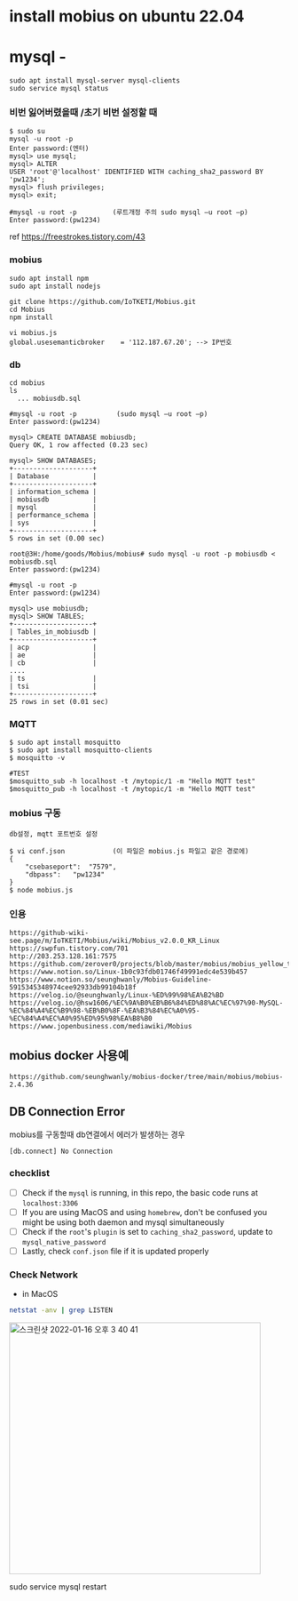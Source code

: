 
# install mobius on ubuntu 22.04

# mysql -
``` 
sudo apt install mysql-server mysql-clients
sudo service mysql status
``` 

### 비번 잃어버렸을때 /초기 비번 설정할 때
``` 
$ sudo su
mysql -u root -p
Enter password:(엔터)
mysql> use mysql;
mysql> ALTER USER 'root'@'localhost' IDENTIFIED WITH caching_sha2_password BY 'pw1234';
mysql> flush privileges;
mysql> exit;

#mysql -u root -p         (루트개정 주의 sudo mysql –u root –p)
Enter password:(pw1234)

``` 
ref https://freestrokes.tistory.com/43

### mobius
``` 
sudo apt install npm
sudo apt install nodejs

git clone https://github.com/IoTKETI/Mobius.git
cd Mobius
npm install

vi mobius.js
global.usesemanticbroker    = '112.187.67.20'; --> IP번호

``` 

### db
``` 
cd mobius
ls 
  ... mobiusdb.sql 
  
#mysql -u root -p          (sudo mysql –u root –p)
Enter password:(pw1234) 

mysql> CREATE DATABASE mobiusdb;
Query OK, 1 row affected (0.23 sec)

mysql> SHOW DATABASES;
+--------------------+
| Database           |
+--------------------+
| information_schema |
| mobiusdb           |
| mysql              |
| performance_schema |
| sys                |
+--------------------+
5 rows in set (0.00 sec)

root@3H:/home/goods/Mobius/mobius# sudo mysql -u root -p mobiusdb < mobiusdb.sql
Enter password:(pw1234) 

#mysql -u root -p 
Enter password:(pw1234)

mysql> use mobiusdb;
mysql> SHOW TABLES;
+--------------------+
| Tables_in_mobiusdb |
+--------------------+
| acp                |
| ae                 |
| cb                 |
....
| ts                 |
| tsi                |
+--------------------+
25 rows in set (0.01 sec)
``` 

### MQTT
``` 
$ sudo apt install mosquitto
$ sudo apt install mosquitto-clients
$ mosquitto -v

#TEST
$mosquitto_sub -h localhost -t /mytopic/1 -m "Hello MQTT test"
$mosquitto_pub -h localhost -t /mytopic/1 -m "Hello MQTT test"
``` 


### mobius 구동
``` 
db설정, mqtt 포트번호 설정

$ vi conf.json            (이 파일은 mobius.js 파일고 같은 경로에) 
{
	"csebaseport":	"7579",
	"dbpass":	"pw1234"
}
$ node mobius.js
``` 

### 인용
``` 
https://github-wiki-see.page/m/IoTKETI/Mobius/wiki/Mobius_v2.0.0_KR_Linux
https://swpfun.tistory.com/701
http://203.253.128.161:7575
https://github.com/zerover0/projects/blob/master/mobius/mobius_yellow_turtle_2.3.4_install_on_ubuntu_14.04.md
https://www.notion.so/Linux-1b0c93fdb01746f49991edc4e539b457
https://www.notion.so/seunghwanly/Mobius-Guideline-5915345348974cee92933db99104b18f
https://velog.io/@seunghwanly/Linux-%ED%99%98%EA%B2%BD
https://velog.io/@hsw1606/%EC%9A%B0%EB%B6%84%ED%88%AC%EC%97%90-MySQL-%EC%84%A4%EC%B9%98-%EB%B0%8F-%EA%B3%84%EC%A0%95-%EC%84%A4%EC%A0%95%ED%95%98%EA%B8%B0
https://www.jopenbusiness.com/mediawiki/Mobius
``` 



## mobius docker 사용예
``` 
https://github.com/seunghwanly/mobius-docker/tree/main/mobius/mobius-2.4.36

``` 


## DB Connection Error

mobius를 구동할때 db연결에서 에러가 발생하는 경우
``` 
[db.connect] No Connection

``` 
### checklist
- [ ] Check if the `mysql` is running, in this repo, the basic code runs at `localhost:3306`
- [ ] If you are using MacOS and using `homebrew`, don't be confused you might be using both daemon and mysql simultaneously
- [ ] Check if the `root`'s `plugin` is set to `caching_sha2_password`, update to `mysql_native_password`
- [ ] Lastly, check `conf.json` file if it is updated properly

### Check Network
- in MacOS
``` bash
netstat -anv | grep LISTEN
```
<img width="453" alt="스크린샷 2022-01-16 오후 3 40 41" src="https://user-images.githubusercontent.com/22142225/149650094-63f316d1-5455-435a-81b5-bffc750f02fd.png">


sudo service mysql restart














